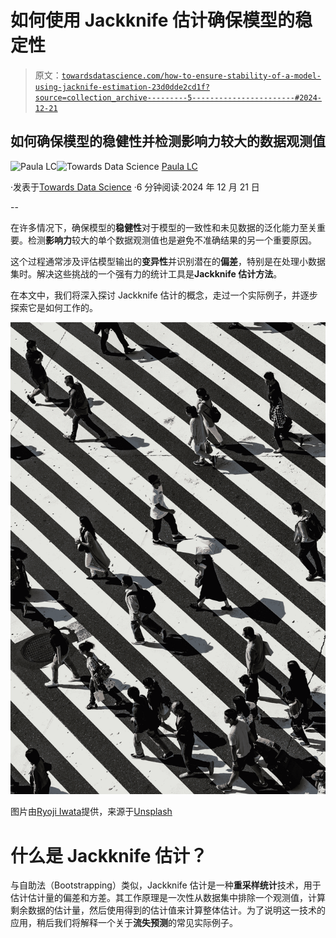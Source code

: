 # 如何使用 Jackknife 估计确保模型的稳定性

> 原文：[`towardsdatascience.com/how-to-ensure-stability-of-a-model-using-jacknife-estimation-23d0dde2cd1f?source=collection_archive---------5-----------------------#2024-12-21`](https://towardsdatascience.com/how-to-ensure-stability-of-a-model-using-jacknife-estimation-23d0dde2cd1f?source=collection_archive---------5-----------------------#2024-12-21)

## 如何确保模型的稳健性并检测影响力较大的数据观测值

[](https://medium.com/@paulalcasado?source=post_page---byline--23d0dde2cd1f--------------------------------)![Paula LC](https://medium.com/@paulalcasado?source=post_page---byline--23d0dde2cd1f--------------------------------)[](https://towardsdatascience.com/?source=post_page---byline--23d0dde2cd1f--------------------------------)![Towards Data Science](https://towardsdatascience.com/?source=post_page---byline--23d0dde2cd1f--------------------------------) [Paula LC](https://medium.com/@paulalcasado?source=post_page---byline--23d0dde2cd1f--------------------------------)

·发表于[Towards Data Science](https://towardsdatascience.com/?source=post_page---byline--23d0dde2cd1f--------------------------------) ·6 分钟阅读·2024 年 12 月 21 日

--

在许多情况下，确保模型的**稳健性**对于模型的一致性和未见数据的泛化能力至关重要。检测**影响力**较大的单个数据观测值也是避免不准确结果的另一个重要原因。

这个过程通常涉及评估模型输出的**变异性**并识别潜在的**偏差**，特别是在处理小数据集时。解决这些挑战的一个强有力的统计工具是**Jackknife 估计方法**。

在本文中，我们将深入探讨 Jackknife 估计的概念，走过一个实际例子，并逐步探索它是如何工作的。

![](img/f4d65e9afd6b65c03e2d079c7c6816e8.png)

图片由[Ryoji Iwata](https://unsplash.com/@ryoji__iwata?utm_source=medium&utm_medium=referral)提供，来源于[Unsplash](https://unsplash.com/?utm_source=medium&utm_medium=referral)

# 什么是 Jackknife 估计？

与自助法（Bootstrapping）类似，Jackknife 估计是一种**重采样统计**技术，用于估计估计量的偏差和方差。其工作原理是一次性从数据集中排除一个观测值，计算剩余数据的估计量，然后使用得到的估计值来计算整体估计。为了说明这一技术的应用，稍后我们将解释一个关于**流失预测**的常见实际例子。
